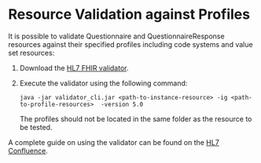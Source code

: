 # Resource Validation against Profiles

It is possible to validate Questionnaire and QuestionnaireResponse resources against their specified profiles including code systems and value set resources:

1. Download the [HL7 FHIR validator](https://github.com/hapifhir/org.hl7.fhir.core/releases/latest/download/validator_cli.jar). 
2. Execute the validator using the following command:

   `java -jar validator_cli.jar <path-to-instance-resource> -ig <path-to-profile-resources>  -version 5.0` 
   
   The profiles should not be located in the same folder as the resource to be tested.

A complete guide on using the validator can be found on the [HL7 Confluence](https://confluence.hl7.org/display/FHIR/Using+the+FHIR+Validator#UsingtheFHIRValidator-Downloadingthevalidator).